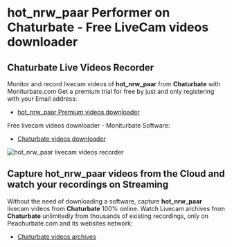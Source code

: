 # hot_nrw_paar Performer on Chaturbate - Free LiveCam videos downloader

## Chaturbate Live Videos Recorder

Monitor and record livecam videos of **hot_nrw_paar** from **Chaturbate** with Moniturbate.com
Get a premium trial for free by just and only registering with your Email address:
* [hot_nrw_paar Premium videos downloader](https://moniturbate.com/request-demo-licence-key.html)

Free livecam videos downloader - Moniturbate Software:
* [Chaturbate videos downloader](https://moniturbate.com/moniturbate-download-software.html)

![hot_nrw_paar livecam videos recorder](https://peachurnet.com/templates/moniturbate-software.png)


## Capture hot_nrw_paar videos from the Cloud and watch your recordings on Streaming

Without the need of downloading a software, capture **hot_nrw_paar** livecam videos from **Chaturbate** 100% online.
Watch Livecam archives from **Chaturbate** unlimitedly from thousands of existing recordings, only on Peachurbate.com and its websites network:
* [Chaturbate videos archives](https://peachurnet.com/)
